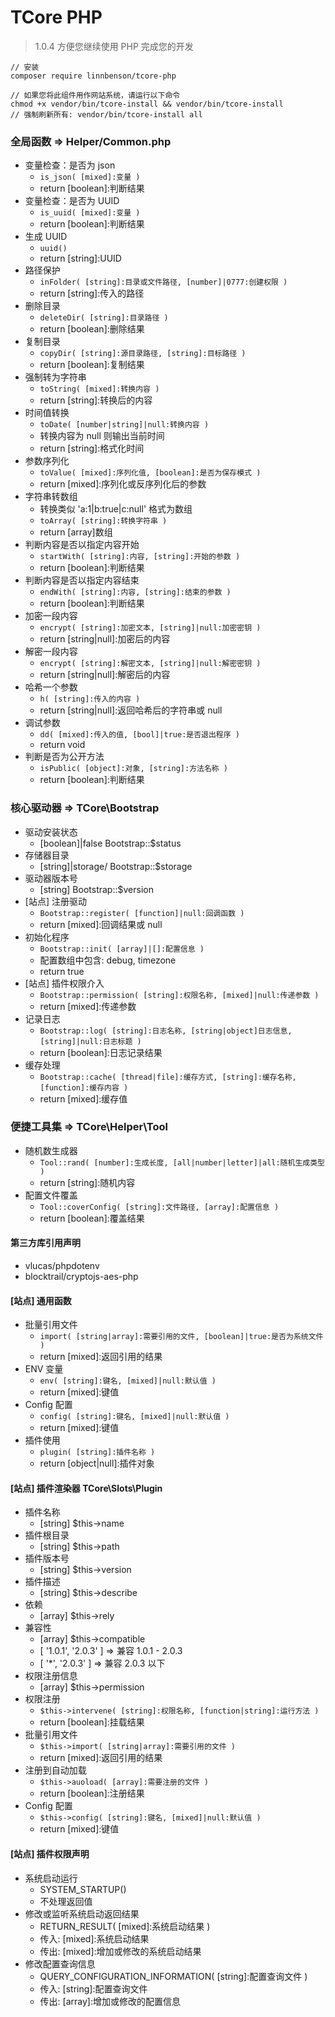# TCore PHP
> 1.0.4
> 方便您继续使用 PHP 完成您的开发

```
// 安装
composer require linnbenson/tcore-php

// 如果您将此组件用作网站系统，请运行以下命令
chmod +x vendor/bin/tcore-install && vendor/bin/tcore-install
// 强制刷新所有: vendor/bin/tcore-install all
```

### 全局函数 => Helper/Common.php
- 变量检查：是否为 json
  - `is_json( [mixed]:变量 )`
  - return [boolean]:判断结果
- 变量检查：是否为 UUID
  - `is_uuid( [mixed]:变量 )`
  - return [boolean]:判断结果
- 生成 UUID
  - `uuid()`
  - return [string]:UUID
- 路径保护
  - `inFolder( [string]:目录或文件路径, [number]|0777:创建权限 )`
  - return [string]:传入的路径
- 删除目录
  - `deleteDir( [string]:目录路径 )`
  - return [boolean]:删除结果
- 复制目录
  - `copyDir( [string]:源目录路径, [string]:目标路径 )`
  - return [boolean]:复制结果
- 强制转为字符串
  - `toString( [mixed]:转换内容 )`
  - return [string]:转换后的内容
- 时间值转换
  - `toDate( [number|string]|null:转换内容 )`
  - 转换内容为 null 则输出当前时间
  - return [string]:格式化时间
- 参数序列化
  - `toValue( [mixed]:序列化值, [boolean]:是否为保存模式 )`
  - return [mixed]:序列化或反序列化后的参数
- 字符串转数组
  - 转换类似 'a:1|b:true|c:null' 格式为数组
  - `toArray( [string]:转换字符串 )`
  - return [array]数组
- 判断内容是否以指定内容开始
  - `startWith( [string]:内容, [string]:开始的参数 )`
  - return [boolean]:判断结果
- 判断内容是否以指定内容结束
  - `endWith( [string]:内容, [string]:结束的参数 )`
  - return [boolean]:判断结果
- 加密一段内容
  - `encrypt( [string]:加密文本, [string]|null:加密密钥 )`
  - return [string|null]:加密后的内容
- 解密一段内容
  - `encrypt( [string]:解密文本, [string]|null:解密密钥 )`
  - return [string|null]:解密后的内容
- 哈希一个参数
  - `h( [string]:传入的内容 )`
  - return [string|null]:返回哈希后的字符串或 null
- 调试参数
  - `dd( [mixed]:传入的值, [bool]|true:是否退出程序 )`
  - return void
- 判断是否为公开方法
  - `isPublic( [object]:对象, [string]:方法名称 )`
  - return [boolean]:判断结果

### 核心驱动器 => TCore\Bootstrap
- 驱动安装状态
  - [boolean]|false Bootstrap::$status
- 存储器目录
  - [string]|storage/ Bootstrap::$storage
- 驱动器版本号
  - [string] Bootstrap::$version
- [站点] 注册驱动
  - `Bootstrap::register( [function]|null:回调函数 )`
  - return [mixed]:回调结果或 null
- 初始化程序
  - `Bootstrap::init( [array]|[]:配置信息 )`
  - 配置数组中包含: debug, timezone
  - return true
- [站点] 插件权限介入
  - `Bootstrap::permission( [string]:权限名称, [mixed]|null:传递参数 )`
  - return [mixed]:传递参数
- 记录日志
  - `Bootstrap::log( [string]:日志名称, [string|object]日志信息, [string]|null:日志标题 )`
  - return [boolean]:日志记录结果
- 缓存处理
  - `Bootstrap::cache( [thread|file]:缓存方式, [string]:缓存名称, [function]:缓存内容 )`
  - return [mixed]:缓存值

### 便捷工具集 => TCore\Helper\Tool
- 随机数生成器
  - `Tool::rand( [number]:生成长度, [all|number|letter]|all:随机生成类型 )`
  - return [string]:随机内容
- 配置文件覆盖
  - `Tool::coverConfig( [string]:文件路径, [array]:配置信息 )`
  - return [boolean]:覆盖结果

#### 第三方库引用声明
- vlucas/phpdotenv
- blocktrail/cryptojs-aes-php

#### [站点] 通用函数
- 批量引用文件
  - `import( [string|array]:需要引用的文件, [boolean]|true:是否为系统文件 )`
  - return [mixed]:返回引用的结果
- ENV 变量
  - `env( [string]:键名, [mixed]|null:默认值 )`
  - return [mixed]:键值
- Config 配置
  - `config( [string]:键名, [mixed]|null:默认值 )`
  - return [mixed]:键值
- 插件使用
  - `plugin( [string]:插件名称 )`
  - return [object|null]:插件对象

#### [站点] 插件渲染器 TCore\Slots\Plugin
- 插件名称
  - [string] $this->name
- 插件根目录
  - [string] $this->path
- 插件版本号
  - [string] $this->version
- 插件描述
  - [string] $this->describe
- 依赖
  - [array] $this->rely
- 兼容性
  - [array] $this->compatible
  - [ '1.0.1', '2.0.3' ] => 兼容 1.0.1 - 2.0.3
  - [ '*', '2.0.3' ] => 兼容 2.0.3 以下
- 权限注册信息
  - [array] $this->permission
- 权限注册
  - `$this->intervene( [string]:权限名称, [function|string]:运行方法 )`
  - return [boolean]:挂载结果
- 批量引用文件
  - `$this->import( [string|array]:需要引用的文件 )`
  - return [mixed]:返回引用的结果
- 注册到自动加载
  - `$this->auoload( [array]:需要注册的文件 )`
  - return [boolean]:注册结果
- Config 配置
  - `$this->config( [string]:键名, [mixed]|null:默认值 )`
  - return [mixed]:键值

#### [站点] 插件权限声明
- 系统启动运行
  - SYSTEM_STARTUP()
  - 不处理返回值
- 修改或监听系统启动返回结果
  - RETURN_RESULT( [mixed]:系统启动结果 )
  - 传入: [mixed]:系统启动结果
  - 传出: [mixed]:增加或修改的系统启动结果
- 修改配置查询信息
  - QUERY_CONFIGURATION_INFORMATION( [string]:配置查询文件 )
  - 传入: [string]:配置查询文件
  - 传出: [array]:增加或修改的配置信息